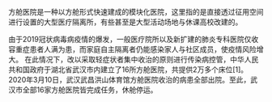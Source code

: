 方舱医院是一种以方舱形式快速建成的模块化医院，这里指的是直接透过征用空间进行设置的大型医疗隔离所，有些甚至是大型活动场地与休课高校改建的。

由于2019冠状病毒病疫情的爆发，一般医疗院所以及新扩建的肺炎专科医院仅收容重症患者人满为患，而家庭自主隔离者仍能感染家人与社区成员，使疫情风险增大。
在此情况下，改以采取轻症状者集中收治的原则进行传染病控管，中华人民共和国政府于湖北省武汉市内建立了16所方舱医院，共提供2万多个床位[1]。
2020年3月10日，武汉武昌洪山体育馆方舱医院收治的病患全部出院。至此，武汉市全部16家方舱医院皆完成任务，休舱停运。





